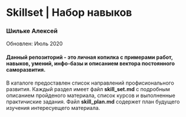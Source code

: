 # Skillset | Набор навыков
<h3>Шильке Алексей</h3>
Обновлен: Июль 2020

<h4>Данный репозиторий - это личная копилка с примерами работ, навыков, умений, инфо-базы и описанием вектора постоянного саморазвития.</h4> 

В каталоге предоставлен список направлений профисионального развития. 
Каждый раздел имеет файл <b>skill_set.md</b> с подробным описанием пройденого материала, список курсов и выполненные практичиские задания.
Файл <b>skill_plan.md</b> содержет план будущего изучения интересуещего материала. 
